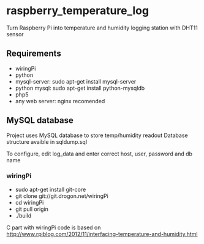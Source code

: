 # raspberry_temperature_log

Turn Raspberry Pi into temperature and humidity logging station with DHT11 sensor

## Requirements

* wiringPi
* python
* mysql-server: sudo apt-get install mysql-server
* python mysql: sudo apt-get install python-mysqldb
* php5
* any web server: nginx recomended

## MySQL database

Project uses MySQL database to store temp/humidity readout
Database structure avaible in sqldump.sql

To configure, edit log_data and enter correct host, user, password and db name

### wiringPi

* sudo apt-get install git-core
* git clone git://git.drogon.net/wiringPi
* cd wiringPi
* git pull origin
* ./build

C part with wiringPi code is based on http://www.rpiblog.com/2012/11/interfacing-temperature-and-humidity.html 
